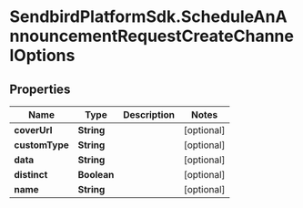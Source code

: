 # SendbirdPlatformSdk.ScheduleAnAnnouncementRequestCreateChannelOptions

## Properties

Name | Type | Description | Notes
------------ | ------------- | ------------- | -------------
**coverUrl** | **String** |  | [optional] 
**customType** | **String** |  | [optional] 
**data** | **String** |  | [optional] 
**distinct** | **Boolean** |  | [optional] 
**name** | **String** |  | [optional] 



